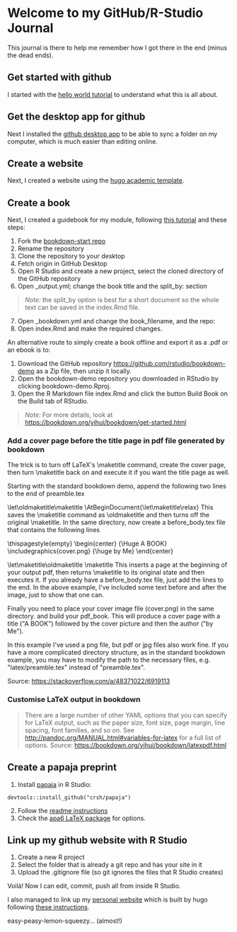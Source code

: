 # Welcome to my GitHub/R-Studio Journal 

This journal is there to help me remember how I got there in the end (minus the dead ends).

## Get started with github

I started with the [hello world tutorial](https://guides.github.com/activities/hello-world/) to understand what this is all about.

## Get the desktop app for github

Next I installed the [github desktop app](https://desktop.github.com) to be able to sync a folder on my computer, which is much easier than editing online.

## Create a website

Next, I created a website using the [hugo academic template](https://themes.gohugo.io//theme/academic/post/getting-started/). 

## Create a book

Next, I created a guidebook for my module, following [this tutorial](http://seankross.com/2016/11/17/How-to-Start-a-Bookdown-Book.html) and these steps:

1. Fork the [bookdown-start repo](https://github.com/seankross/bookdown-start)
2. Rename the repository
3. Clone the repository to your desktop
4. Fetch origin in GitHub Desktop
5. Open R Studio and create a new project, select the cloned directory of the GitHub repository
6. Open _output.yml; change the book title and the split_by: section 

> *Note:* the split_by option is best for a short document so the whole text can be saved in the index.Rmd file.

7. Open _bookdown.yml and change the book_filename, and the repo:
8. Open index.Rmd and make the required changes.

An alternative route to simply create a book offline and export it as a .pdf or an ebook is to:

1. Download the GitHub repository https://github.com/rstudio/bookdown-demo as a Zip file, then unzip it locally.
2. Open the bookdown-demo repository you downloaded in RStudio by clicking bookdown-demo.Rproj.
3. Open the R Markdown file index.Rmd and click the button Build Book on the Build tab of RStudio.

> *Note:* For more details, look at https://bookdown.org/yihui/bookdown/get-started.html

### Add a cover page before the title page in pdf file generated by bookdown

The trick is to turn off LaTeX's \maketitle command, create the cover page, then turn \maketitle back on and execute it if you want the title page as well.

Starting with the standard bookdown demo, append the following two lines to the end of preamble.tex

\let\oldmaketitle\maketitle
\AtBeginDocument{\let\maketitle\relax}
This saves the \maketitle command as \oldmaketitle and then turns off the original \maketitle. In the same directory, now create a before_body.tex file that contains the following lines

\thispagestyle{empty}
\begin{center}
{\Huge A BOOK}
\includegraphics{cover.png}
{\huge by Me}
\end{center}

\let\maketitle\oldmaketitle
\maketitle
This inserts a page at the beginning of your output pdf, then returns \maketitle to its original state and then executes it. If you already have a before_body.tex file, just add the lines to the end. In the above example, I've included some text before and after the image, just to show that one can.

Finally you need to place your cover image file (cover.png) in the same directory. and build your pdf_book. This will produce a cover page with a title ("A BOOK") followed by the cover picture and then the author ("by Me").

In this example I've used a png file, but pdf or jpg files also work fine. If you have a more complicated directory structure, as in the standard bookdown example, you may have to modify the path to the necessary files, e.g. "latex/preamble.tex" instead of "preamble.tex".

Source: https://stackoverflow.com/a/48371022/6919113

### Customise LaTeX output in bookdown

> There are a large number of other YAML options that you can specify for LaTeX output, such as the paper size, font size, page margin, line spacing, font families, and so on. See http://pandoc.org/MANUAL.html#variables-for-latex for a full list of options.
> Source: https://bookdown.org/yihui/bookdown/latexpdf.html


## Create a papaja preprint

1. Install [papaja](https://crsh.github.io/papaja_man) in R Studio: 

`devtools::install_github("crsh/papaja")`

2. Follow the [readme instructions](https://github.com/crsh/papaja/blob/master/README.md)
3. Check the [apa6 LaTeX package](http://ctan.sharelatex.com/tex-archive/macros/latex/contrib/apa6/apa6.pdf) for options.

## Link up my github website with R Studio

1. Create a new R project
2. Select the folder that is already a git repo and has your site in it
3. Upload the .gitignore file (so git ignores the files that R Studio creates)

Voilà! Now I can edit, commit, push all from inside R Studio.

I also managed to link up my [personal website](https://profgaelle.com) which is built by hugo following [these instructions](https://itsalocke.com/blog/using-blogdown-with-an-existing-hugo-site/).

easy-peasy-lemon-squeezy... (almost!)

